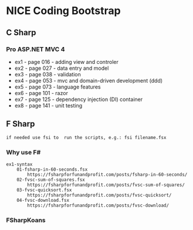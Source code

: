 # NICE Coding Bootstrap

## C Sharp 

### Pro ASP.NET MVC 4

- ex1 - page 016 - adding view and controler 
- ex2 - page 027 - data entry and model
- ex3 - page 038 - validation
- ex4 - page 053 - mvc and domain-driven development (ddd)
- ex5 - page 073 - language features
- ex6 - page 101 - razor
- ex7 - page 125 - dependency injection (DI) container
- ex8 - page 141 - unit testing


## F Sharp
    if needed use fsi to  run the scripts, e.g.: fsi filename.fsx


### Why use F#
    ex1-syntax
        01-fsharp-in-60-seconds.fsx
            https://fsharpforfunandprofit.com/posts/fsharp-in-60-seconds/
        02-fvsc-sum-of-squares.fsx
            https://fsharpforfunandprofit.com/posts/fvsc-sum-of-squares/
        03-fvsc-quicksort.fsx
            https://fsharpforfunandprofit.com/posts/fvsc-quicksort/
		04-fvsc-download.fsx
			https://fsharpforfunandprofit.com/posts/fvsc-download/

### FSharpKoans
